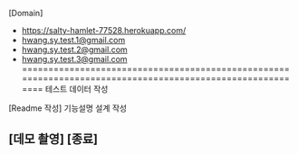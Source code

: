[Domain] 
   - https://salty-hamlet-77528.herokuapp.com/
   - hwang.sy.test.1@gmail.com
   - hwang.sy.test.2@gmail.com
   - hwang.sy.test.3@gmail.com
==========================================================================================================
테스트 데이터 작성

[Readme 작성]
기능설명 
설계 작성


[데모 촬영]
[종료]
---------------------------------------------------------------------------------------------------------
